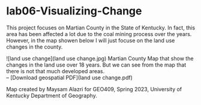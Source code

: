 # lab06-Visualizing-Change

This project focuses on Martian County in the State of Kentucky. In fact, this area has been affected a lot due to the coal mining process over the years. However, in the map showen below I will just focuse on the land use changes in the county. 

![land use change](land use change.jpg)
Martian County Map that show the changes in the land use over 18 years. But we can see from the map that there is not that much developed areas.  
– [Download geospatial PDF](land use change.pdf)



Map created by Maysam Alazri for GEO409, Spring 2023, University of Kentucky Department of Geography.
